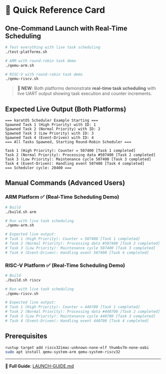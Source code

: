 # 🚀 Quick Reference Card

## One-Command Launch with Real-Time Scheduling

```bash
# Test everything with live task scheduling
./test-platforms.sh

# ARM with round-robin task demo
./qemu-arm.sh

# RISC-V with round-robin task demo
./qemu-riscv.sh
```

> **🎯 NEW**: Both platforms demonstrate **real-time task scheduling** with live UART output showing task execution and counter increments.

## Expected Live Output (Both Platforms)

```
=== karatOS Scheduler Example Starting ===
Spawned Task 1 (High Priority) with ID: 1
Spawned Task 2 (Normal Priority) with ID: 2
Spawned Task 3 (Low Priority) with ID: 3
Spawned Task 4 (Event-Driven) with ID: 4
=== All Tasks Spawned, Starting Round-Robin Scheduler ===

Task 1 (High Priority): Counter = 507400 [Task 1 completed]
Task 2 (Normal Priority): Processing data #507400 [Task 2 completed]
Task 3 (Low Priority): Maintenance cycle 507400 [Task 3 completed]
Task 4 (Event-Driven): Handling event 507400 [Task 4 completed]
=== Scheduler cycle: 20400 ===
```

## Manual Commands (Advanced Users)

### ARM Platform ✅ (Real-Time Scheduling Demo)
```bash
# Build
./build.sh arm

# Run with live task scheduling
./qemu-arm.sh

# Expected live output:
# Task 1 (High Priority): Counter = 507400 [Task 1 completed]
# Task 2 (Normal Priority): Processing data #507400 [Task 2 completed]
# Task 3 (Low Priority): Maintenance cycle 507400 [Task 3 completed]
# Task 4 (Event-Driven): Handling event 507400 [Task 4 completed]
```

### RISC-V Platform ✅ (Real-Time Scheduling Demo)
```bash
# Build
./build.sh riscv

# Run with live task scheduling
./qemu-riscv.sh

# Expected live output:
# Task 1 (High Priority): Counter = 440700 [Task 1 completed]
# Task 2 (Normal Priority): Processing data #440700 [Task 2 completed]
# Task 3 (Low Priority): Maintenance cycle 440700 [Task 3 completed]
# Task 4 (Event-Driven): Handling event 440700 [Task 4 completed]
```

## Prerequisites
```bash
rustup target add riscv32imac-unknown-none-elf thumbv7m-none-eabi
sudo apt install qemu-system-arm qemu-system-riscv32
```

---
📖 **Full Guide**: [LAUNCH-GUIDE.md](LAUNCH-GUIDE.md)
